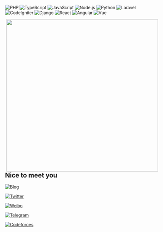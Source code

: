 ![PHP](https://img.shields.io/badge/-PHP-777BB4?style=flat-square&logo=PHP&logoColor=fff) 
![TypeScript](https://img.shields.io/badge/-TypeScript-007ACC?style=flat-square&logo=TypeScript&logoColor=fff) 
![JavaScript](https://img.shields.io/badge/-JavaScript-F7DF1E?style=flat-square&logo=JavaScript&logoColor=000)
![Node.js](https://img.shields.io/badge/-Node.js-339933?style=flat-square&logo=Node.js&logoColor=fff)
![Python](https://img.shields.io/badge/-Python-3776AB?style=flat-square&logo=Python&logoColor=fff)
![Laravel](https://img.shields.io/badge/-Laravel-47848F?style=flat-square&logo=Laravel&logoColor=fff)
![CodeIgniter](https://img.shields.io/badge/-CodeIgniter-777BB4?style=flat-square&logo=CodeIgniter&logoColor=fff)
![Django](https://img.shields.io/badge/-Django-47848F?style=flat-square&logo=Django&logoColor=fff)
![React](https://img.shields.io/badge/-React-61DAFB?style=flat-square&logo=React&logoColor=fff)
![Angular](https://img.shields.io/badge/-Angular-339933?style=flat-square&logo=Angular&logoColor=fff)
![Vue](https://img.shields.io/badge/-Vue.js-007ACC?style=flat-square&logo=Vue.js&logoColor=fff)
 
<a href="https://github.com/mg7dev?tab=repositories">
  <img align="right" src="https://github-readme-stats.vercel.app/api?username=mg7dev&show_icons=true&hide_border=true&hide_rank=true&card_width=100" width="500px" />
</a>

## Nice to meet you

[![Blog](https://img.shields.io/badge/-kasagames.com-4B8BF5?style=flat-square&logo=Blogger&logoColor=fff)](https://kasagames.com)

[![Twitter](https://img.shields.io/badge/-@__yume__maruyama-1DA1F2?style=flat-square&logo=Blogger&logoColor=fff)](http://)

[![Weibo](https://img.shields.io/badge/-weibo.com/returnnnn-E6162D?style=flat-square&logo=sina-Blogger&logoColor=fff)](https://weibo.com/returnnnn)

[![Telegram](https://img.shields.io/badge/-@yume__maruyama-2CA5E0?style=flat-square&logo=Blogger&logoColor=fff)](https://t.me/yume_maruyama)

[![Codeforces](https://img.shields.io/badge/-@kirainmoe-269539?style=flat-square&logo=Blogger&logoColor=fff)](https://codeforces.com/profile/kirainmoe)
